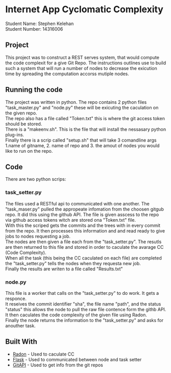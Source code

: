 # Internet App Cyclomatic Complexity

Student Name: Stephen Kelehan<br />
Student Number: 14316006<br />

## Project

This project was to construct a REST serves system, that would compute the code complexit for a give Git Repo. The instructions outlines use to build such a system that will run a number of nodes to decrease the exicution time by spreading the computation accorss mutiple nodes.


## Running the code  

The project was written in python. The repo contains 2 python files "task_master.py" and "node.py" these will be exicuting the caculation on the given repo. <br /> 
The repo also has a file called "Token.txt" this is where the git access token should be stored. <br />
There is a "makeenv.sh". This is the file that will install the nessasary python plug-ins.<br />
Finally there is a scrip called "setup.sh" that will take 3 comandline args 1.name of gitname, 2. name of repo and 3. the amout of nodes you would like to run on the repo.


## Code

There are two python scrips:

### task_setter.py

The files used a RESTful api to communicated with one another. The "task_maser.py" pulled the appropeate infomation from the choosen gitgub repo. It did this using the github API. The file is given asscess to the repo via github access tokens witch are stored ona "Token.txt" file.<br />
With this the scriped gets the commits and the trees with in every commit from the repo. It then processes this information and and read ready to give jobs to nodes requesting a job.<br />
The nodes are then given a file each from the "task_setter.py". The resutls are then returned to this file and stored in order to caculate the avarage CC (Code Complexity). <br />
When all the task (this being the CC caculated on each file) are completed the "task_setter.py" tells the nodes when they requesta new job. <br />
Finally the results are writen to a file called "Results.txt"

### node.py

This file is a worker that calls on the "task_setter.py" to do work. It gets a responce.<br />
It reseives the commit identifier "sha", the file name "path", and the status "status" this allows the node to pull the raw file contence form the githb API.<br />
It then caculates the code complexity of the given file using Radon. <br />
Finally the node returns the information to the "task_setter.py" and asks for anouther task.<br />

## Built With


* [Radon](http://radon.readthedocs.io/en/latest/api.html#module-radon.complexity) - Used to caculate CC
* [Flask](https://flask-restful.readthedocs.io/en/latest/) - Used to communicated between node and task setter
* [GitAPI](https://developer.github.com/v3/) - Used to get info from the git repos


